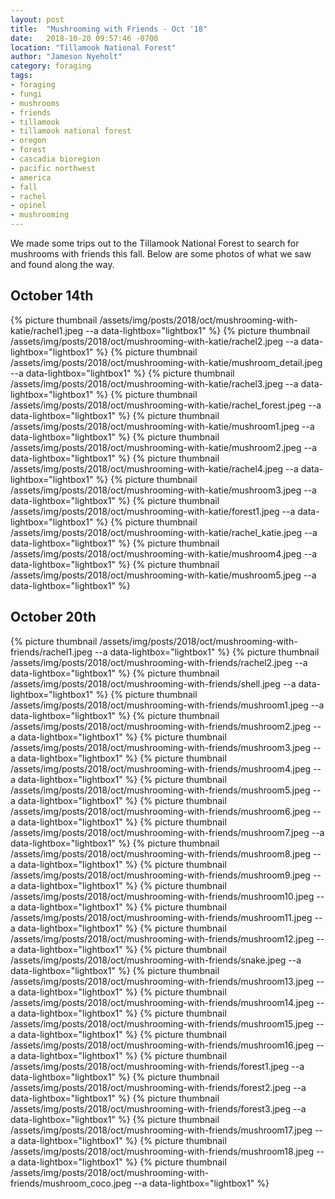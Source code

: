 ```yaml
---
layout: post
title:  "Mushrooming with Friends - Oct '18"
date:   2018-10-20 09:57:46 -0700
location: "Tillamook National Forest"
author: "Jameson Nyeholt"
category: foraging
tags:
- foraging
- fungi
- mushrooms
- friends
- tillamook
- tillamook national forest
- oregon
- forest
- cascadia bioregion
- pacific northwest
- america
- fall
- rachel
- opinel
- mushrooming
---
```


We made some trips out to the Tillamook National Forest to search for mushrooms with friends this fall.  Below are some photos of what we saw and found along the way. 

## October 14th
{% picture thumbnail /assets/img/posts/2018/oct/mushrooming-with-katie/rachel1.jpeg --a data-lightbox="lightbox1" %}
{% picture thumbnail /assets/img/posts/2018/oct/mushrooming-with-katie/rachel2.jpeg --a data-lightbox="lightbox1" %}
{% picture thumbnail /assets/img/posts/2018/oct/mushrooming-with-katie/mushroom_detail.jpeg --a data-lightbox="lightbox1" %}
{% picture thumbnail /assets/img/posts/2018/oct/mushrooming-with-katie/rachel3.jpeg --a data-lightbox="lightbox1" %}
{% picture thumbnail /assets/img/posts/2018/oct/mushrooming-with-katie/rachel_forest.jpeg --a data-lightbox="lightbox1" %}
{% picture thumbnail /assets/img/posts/2018/oct/mushrooming-with-katie/mushroom1.jpeg --a data-lightbox="lightbox1" %}
{% picture thumbnail /assets/img/posts/2018/oct/mushrooming-with-katie/mushroom2.jpeg --a data-lightbox="lightbox1" %}
{% picture thumbnail /assets/img/posts/2018/oct/mushrooming-with-katie/rachel4.jpeg --a data-lightbox="lightbox1" %}
{% picture thumbnail /assets/img/posts/2018/oct/mushrooming-with-katie/mushroom3.jpeg --a data-lightbox="lightbox1" %}
{% picture thumbnail /assets/img/posts/2018/oct/mushrooming-with-katie/forest1.jpeg --a data-lightbox="lightbox1" %}
{% picture thumbnail /assets/img/posts/2018/oct/mushrooming-with-katie/rachel_katie.jpeg --a data-lightbox="lightbox1" %}
{% picture thumbnail /assets/img/posts/2018/oct/mushrooming-with-katie/mushroom4.jpeg --a data-lightbox="lightbox1" %}
{% picture thumbnail /assets/img/posts/2018/oct/mushrooming-with-katie/mushroom5.jpeg --a data-lightbox="lightbox1" %}

## October 20th
{% picture thumbnail /assets/img/posts/2018/oct/mushrooming-with-friends/rachel1.jpeg --a data-lightbox="lightbox1" %}
{% picture thumbnail /assets/img/posts/2018/oct/mushrooming-with-friends/rachel2.jpeg --a data-lightbox="lightbox1" %}
{% picture thumbnail /assets/img/posts/2018/oct/mushrooming-with-friends/shell.jpeg --a data-lightbox="lightbox1" %}
{% picture thumbnail /assets/img/posts/2018/oct/mushrooming-with-friends/mushroom1.jpeg --a data-lightbox="lightbox1" %}
{% picture thumbnail /assets/img/posts/2018/oct/mushrooming-with-friends/mushroom2.jpeg --a data-lightbox="lightbox1" %}
{% picture thumbnail /assets/img/posts/2018/oct/mushrooming-with-friends/mushroom3.jpeg --a data-lightbox="lightbox1" %}
{% picture thumbnail /assets/img/posts/2018/oct/mushrooming-with-friends/mushroom4.jpeg --a data-lightbox="lightbox1" %}
{% picture thumbnail /assets/img/posts/2018/oct/mushrooming-with-friends/mushroom5.jpeg --a data-lightbox="lightbox1" %}
{% picture thumbnail /assets/img/posts/2018/oct/mushrooming-with-friends/mushroom6.jpeg --a data-lightbox="lightbox1" %}
{% picture thumbnail /assets/img/posts/2018/oct/mushrooming-with-friends/mushroom7.jpeg --a data-lightbox="lightbox1" %}
{% picture thumbnail /assets/img/posts/2018/oct/mushrooming-with-friends/mushroom8.jpeg --a data-lightbox="lightbox1" %}
{% picture thumbnail /assets/img/posts/2018/oct/mushrooming-with-friends/mushroom9.jpeg --a data-lightbox="lightbox1" %}
{% picture thumbnail /assets/img/posts/2018/oct/mushrooming-with-friends/mushroom10.jpeg --a data-lightbox="lightbox1" %}
{% picture thumbnail /assets/img/posts/2018/oct/mushrooming-with-friends/mushroom11.jpeg --a data-lightbox="lightbox1" %}
{% picture thumbnail /assets/img/posts/2018/oct/mushrooming-with-friends/mushroom12.jpeg --a data-lightbox="lightbox1" %}
{% picture thumbnail /assets/img/posts/2018/oct/mushrooming-with-friends/snake.jpeg --a data-lightbox="lightbox1" %}
{% picture thumbnail /assets/img/posts/2018/oct/mushrooming-with-friends/mushroom13.jpeg --a data-lightbox="lightbox1" %}
{% picture thumbnail /assets/img/posts/2018/oct/mushrooming-with-friends/mushroom14.jpeg --a data-lightbox="lightbox1" %}
{% picture thumbnail /assets/img/posts/2018/oct/mushrooming-with-friends/mushroom15.jpeg --a data-lightbox="lightbox1" %}
{% picture thumbnail /assets/img/posts/2018/oct/mushrooming-with-friends/mushroom16.jpeg --a data-lightbox="lightbox1" %}
{% picture thumbnail /assets/img/posts/2018/oct/mushrooming-with-friends/forest1.jpeg --a data-lightbox="lightbox1" %}
{% picture thumbnail /assets/img/posts/2018/oct/mushrooming-with-friends/forest2.jpeg --a data-lightbox="lightbox1" %}
{% picture thumbnail /assets/img/posts/2018/oct/mushrooming-with-friends/forest3.jpeg --a data-lightbox="lightbox1" %}
{% picture thumbnail /assets/img/posts/2018/oct/mushrooming-with-friends/mushroom17.jpeg --a data-lightbox="lightbox1" %}
{% picture thumbnail /assets/img/posts/2018/oct/mushrooming-with-friends/mushroom18.jpeg --a data-lightbox="lightbox1" %}
{% picture thumbnail /assets/img/posts/2018/oct/mushrooming-with-friends/mushroom_coco.jpeg --a data-lightbox="lightbox1" %}
